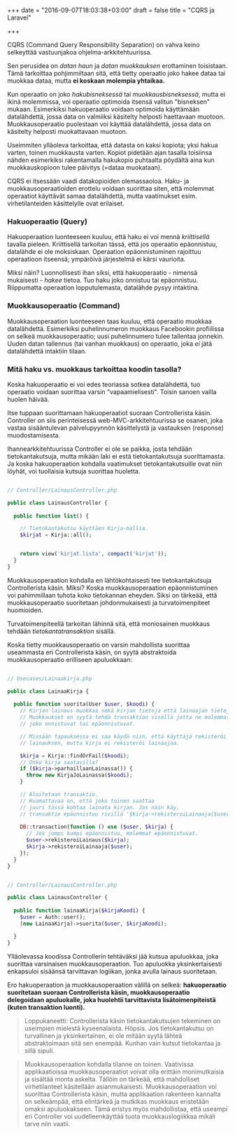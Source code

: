 +++
date = "2016-09-07T18:03:38+03:00"
draft = false
title = "CQRS ja Laravel"

+++

CQRS (Command Query Responsibility Separation) on vahva keino selkeyttää vastuunjakoa ohjelma-arkkitehtuurissa. 

Sen perusidea on *datan haun* ja *datan muokkauksen* erottaminen toisistaan. Tämä tarkoittaa pohjimmiltaan sitä, että tietty operaatio joko hakee dataa tai muokkaa dataa, mutta **ei koskaan molempia yhtaikaa.**

Kun operaatio on joko *hakubisneksessä* tai *muokkausbisneksessä*, mutta ei ikinä molemmissa, voi operaatio optimoida itsensä valitun "bisneksen" mukaan. Esimerkiksi hakuoperaatio voidaan optimoida käyttämään datalähdettä, jossa data on valmiiksi käsitelty helposti haettavaan muotoon. Muokkausoperaatio puolestaan voi käyttää datalähdettä, jossa data on käsitelty helposti muokattavaan muotoon.

Useimmiten ylläoleva tarkoittaa, että datasta on kaksi kopiota; yksi hakua varten, toinen muokkausta varten. Kopiot pidetään ajan tasalla toisiinsa nähden esimerkiksi rakentamalla hakukopio puhtaalta pöydältä aina kun muokkauskopioon tulee päivitys (=dataa muokataan).

CQRS ei itsessään vaadi datakopioiden olemassaoloa. Haku- ja muokkausoperaatioiden erottelu voidaan suorittaa siten, että molemmat operaatiot käyttävät samaa datalähdettä, mutta vaatimukset esim. virhetilanteiden käsittelylle ovat erilaiset.

### Hakuoperaatio (Query)

Hakuoperaation luonteeseen kuuluu, että haku ei voi mennä *kriittisellä* tavalla pieleen. Kriittisellä tarkoitan tässä, että jos operaatio epäonnistuu, datalähde ei ole moksiskaan. Operaation epäonnistuminen rajoittuu operaatioon itseensä; ympäröivä järjestelmä ei kärsi vaurioita.

Miksi näin? Luonnollisesti ihan siksi, että hakuoperaatio - nimensä mukaisesti - *hakee* tietoa. Tuo haku joko onnistuu tai epäonnistuu. Riippumatta operaation lopputulemasta, datalähde pysyy intaktina. 

### Muokkausoperaatio (Command)

Muokkausoperaation luonteeseen taas kuuluu, että operaatio muokkaa datalähdettä. Esimerkiksi puhelinnumeron muokkaus Facebookin profiilissa on selkeä muokkausoperaatio; uusi puhelinnumero tulee tallentaa jonnekin. Uuden datan tallennus (tai vanhan muokkaus) on operaatio, joka *ei* jätä datalähdettä intaktiin tilaan. 

### Mitä haku vs. muokkaus tarkoittaa koodin tasolla?

Koska hakuoperaatio ei voi edes teoriassa sotkea datalähdettä, tuo operaatio voidaan suorittaa varsin "vapaamielisesti". Toisin sanoen vailla huolen häivää.

Itse tuppaan suorittamaan hakuoperaatiot suoraan Controllerista käsin. Controller on siis perinteisessä web-MVC-arkkitehtuurissa se osanen, joka vastaa sisääntulevan palvelupyynnön käsittelystä ja vastauksen (response) muodostamisesta. 

Ihannearkkitehtuurissa Controller ei ole se paikka, josta tehdään tietokantakutsuja, mutta mikään laki ei estä tietokantakutsuja suorittamasta. Ja koska hakuoperaation kohdalla vaatimukset tietokantakutsuille ovat niin löyhät, voi tuollaisia kutsuja suorittaa huoletta.

```php

// Controller/LainausController.php

public class LainausController {
	
  public function list() {

    // Tietokantakutsu käyttäen Kirja-mallia.
    $kirjat = Kirja::all();


    return view('kirjat.lista', compact('kirjat'));
  }
}

```

Muokkausoperaation kohdalla en lähtökohtaisesti tee tietokantakutsuja Controllerista käsin. Miksi? Koska muokkausoperaation epäonnistuminen voi pahimmillaan tuhota koko tietokannan eheyden. Siksi on tärkeää, että muokkausoperaatio suoritetaan johdonmukaisesti ja turvatoimenpiteet huomioiden.

Turvatoimenpiteellä tarkoitan lähinnä sitä, että moniosainen muokkaus tehdään *tietokantatransaktion* sisällä.

Koska tietty muokkausoperaatio on varsin mahdollista suorittaa useammasta eri Controllerista käsin, on syytä abstraktoida muokkausoperaatio erilliseen apuluokkaan:

```php

// Usecases/Lainaakirja.php

public class LainaaKirja {
	
  public function suorita(User $user, $koodi) {
    // Kirjan lainaus muokkaa sekä kirjan tietoja että lainaajan tietoja.
    // Muokkaukset on syytä tehdä transaktion sisällä jotta ne molemmat
    // joko onnistuvat tai epäonnistuvat. 

    // Missään tapauksessa ei saa käydä niin, että käyttäjä rekisteröi 
    // lainauksen, mutta kirja ei rekisteröi lainaajaa.

    $kirja = Kirja::findOrFail($koodi);
    // Onko kirja saatavilla?
    if ($kirja->parhaillaanLainassa()) {
      throw new KirjaJoLainassa($koodi);
    }

    // Aloitetaan transaktio.
    // Huomattavaa on, että joku toinen saattaa 
    // juuri tässä kohtaa lainata kirjan. Jos näin käy,
    // transaktio epäonnistuu rivillä '$kirja->rekisteroiLainaaja($user)'
    
    DB::transaction(function () use ($user, $kirja) {
      // Jos jompi kumpi epäonnistuu, molemmat epäonnistuvat.
      $user->rekisteroiLainaus($kirja);
      $kirja->rekisteroiLainaaja($user);
    });
  }
}

```

```php

// Controller/LainausController.php

public class LainausController {
	
  public function lainaaKirja($kirjaKoodi) {
    $user = Auth::user();
    (new LainaaKirja)->suorita($user, $kirjaKoodi);

  }
}

```

Ylläolevassa koodissa Controllerin tehtäväksi jää kutsua apuluokkaa, joka suorittaa varsinaisen muokkausoperaation. Tuo apuluokka yksinkertaisesti enkapsuloi sisäänsä tarvittavan logiikan, jonka avulla lainaus suoritetaan.

Ero hakuoperaation ja muokkausoperaation välillä on selkeä: **hakuoperaatio suoritetaan suoraan Controllerista käsin, muokkausoperaatio delegoidaan apuluokalle, joka huolehtii tarvittavista lisätoimenpiteistä (kuten transaktion luonti).** 

> Loppukaneetti: Controllerista käsin tietokantakutsujen tekeminen on useimpien mielestä kyseenalaista. Höpsis. Jos tietokantakutsu on turvallinen ja yksinkertainen, ei ole mitään syytä lähteä abstraktoimaan sitä sen enempää. Kunhan vain kutsut tietokantaa ja sillä sipuli.

> Muokkausoperaation kohdalla tilanne on toinen. Vaativissa applikaatioissa muokkausoperaatiot voivat olla erittäin monimutkaisia ja sisältää monta askelta. Tällöin on tärkeää, että mahdolliset virhetilanteet käsitellään asianmukaisesti. Muokkausoperaation voi suorittaa Controllerista käsin, mutta applikaation rakenteen kannalta on selkeämpää, että elintärkeä ja mutkikas muokkaus eristetään omaksi apuluokakseen. Tämä eristys myös mahdollistaa, että useampi eri Controller voi uudelleenkäyttää tuota muokkauslogiikkaa mikäli tarve niin vaatii.





